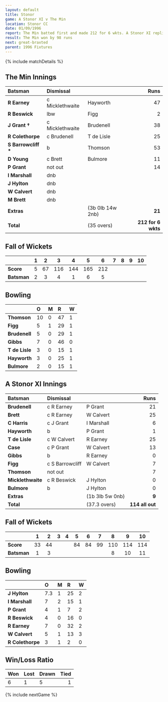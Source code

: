 ```yaml
---
layout: default
title: Stonor
game: A Stonor XI v The Min
location: Stonor CC
date: 01/09/1996
report: The Min batted first and made 212 for 6 wkts. A Stonor XI replied with 114 all out
result: The Min won by 98 runs
next: great-braxted
parent: 1996 Fixtures
---
```


{% include matchDetails %}

## The Min Innings

| Batsman | Dismissal |  | Runs |
|:---|:---|---|---:|
| **R Earney** | c Micklethwaite | Hayworth | 47 |
| **R Beswick** | lbw | Figg | 2 |
| **J Grant &#8224;** | c Micklethwaite | Brudenell | 38 |
| **R Colethorpe** | c Brudenell | T de Lisle | 25 |
| **S Barrowcliff &#42;** | b | Thomson | 53 |
| **D Young** | c Brett | Bulmore | 11 |
| **P Grant** | not out |  | 14 |
| **I Marshall** | dnb |  |  |
| **J Hylton** | dnb |  |  |
| **W Calvert** | dnb |  |  |
| **M Brett** | dnb |  |  |
| **Extras** | | (3b 0lb 14w 2nb) | **21** |
| **Total** | | (35 overs) | **212 for 6 wkts** |

## Fall of Wickets

| | 1 | 2 | 3 | 4 | 5 | 6 | 7 | 8 | 9 | 10 |
|---|:---:|:---:|:---:|:---:|:---:|:---:|:---:|:---:|:---:|:---:|
| **Score** | 5 | 67 | 116 | 144 | 165 | 212 |  |  |  |  |
| **Batsman** | 2 | 3 | 4 | 1 | 6 | 5 |  |  |  |  |

## Bowling

| | O | M | R | W |
|---|:---|:---|:---|:---|
| **Thomson** | 10 | 0 | 47 | 1 |
| **Figg** | 5 | 1 | 29 | 1 |
| **Brudenell** | 5 | 0 | 29 | 1 |
| **Gibbs** | 7 | 0 | 46 | 0 |
| **T de Lisle** | 3 | 0 | 15 | 1 |
| **Hayworth** | 3 | 0 | 25 | 1 |
| **Bulmore** | 2 | 0 | 15 | 1 |

## A Stonor XI Innings

| Batsman | Dismissal |  | Runs |
|:---|:---|---|---:|
| **Brudenell** | c R Earney | P Grant | 21 |
| **Brett** | c R Earney | W Calvert | 25 |
| **C Harris** | c J Grant | I Marshall | 6 |
| **Hayworth** | b | P Grant | 1 |
| **T de Lisle** | c W Calvert | R Earney | 25 |
| **Case** | c P Grant | W Calvert | 13 |
| **Gibbs** | b | R Earney | 0 |
| **Figg** | c S Barrowcliff | W Calvert | 7 |
| **Thomson** | not out |  | 7 |
| **Micklethwaite** | c R Beswick | J Hylton | 0 |
| **Bulmore** | b | J Hylton | 0 |
| **Extras** | | (1b 3lb 5w 0nb) | **9** |
| **Total** | | (37.3 overs) | **114 all out** |

## Fall of Wickets

| | 1 | 2 | 3 | 4 | 5 | 6 | 7 | 8 | 9 | 10 |
|---|:---:|:---:|:---:|:---:|:---:|:---:|:---:|:---:|:---:|:---:|
| **Score** | 33 | 44 |  |  | 84 | 84 | 99 | 110 | 114 | 114 |
| **Batsman** | 1 | 3 |  |  |  |  |  | 8 | 10 | 11 |

## Bowling

| | O | M | R | W |
|---|:---|:---|:---|:---|
| **J Hylton** | 7.3 | 1 | 25 | 2 |
| **I Marshall** | 7 | 2 | 15 | 1 |
| **P Grant** | 4 | 1 | 7 | 2 |
| **R Beswick** | 4 | 0 | 16 | 0 |
| **R Earney** | 7 | 0 | 32 | 2 |
| **W Calvert** | 5 | 1 | 13 | 3 |
| **R Colethorpe** | 3 | 1 | 2 | 0 |

## Win/Loss Ratio

| Won | Lost | Drawn | Tied |
|:---|:---|:---|---:|
| 6 | 1 | 5 | 1 |

{% include nextGame %}